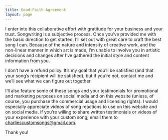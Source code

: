 ```yaml
---
title: Good-Faith Agreement
layout: page
---
```


I enter into this collaborative effort with gratitude for your business and your trust. Songwriting is a subjective process. Once you’ve provided me with the basic direction to get started, I’ll set out with great care to craft the best song I can. Because of the nature and intensity of creative work, and the non-linear manner in which art is made, I’m unable to involve you in artistic decisions and changes after I’ve gathered the initial style and content information from you.

I don’t have a refund policy. It’s my goal that you’ll be satisfied (and that your song’s recipient will be satisfied), but if you’re not, contact me and we’ll see what we can figure out together.

I’ll also feature some of these songs and your testimonials for promotional and marketing purposes on social media and on this website (unless, of course, you purchase the commercial usage and licensing rights). I would especially appreciate videos of song reactions to use on this website and on social media. If you’re willing to share written testimonials or videos of your experience with your custom song, email them to <a href="mailto:charliescustomsongs@gmail.com">charliescustomsongs@gmail.com</a>.

Thank you!
